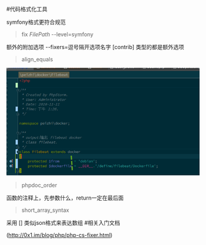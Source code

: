 #代码格式化工具

symfony格式更符合规范
>fix  $FilePath$ --level=symfony

额外的附加选项
--fixers=逗号隔开选项名字 [contrib] 类型的都是额外选项

>align_equals

![](赋值对其.png)

>phpdoc_order

函数的注释上，先参数什么，return一定在最后面

>short_array_syntax

采用 [] 类似json格式来表达数组
#相关入门文档

(http://0x1.im/blog/php/php-cs-fixer.html)